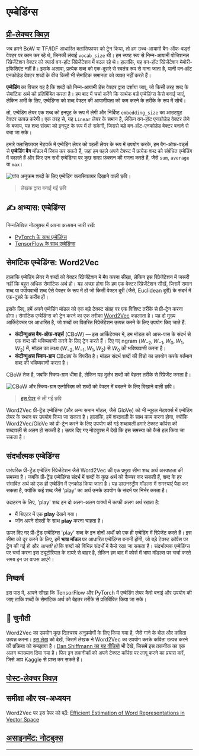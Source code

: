 <!--
CO_OP_TRANSLATOR_METADATA:
{
  "original_hash": "b708c9b85b833864c73c6281f1e6b96e",
  "translation_date": "2025-09-23T13:37:40+00:00",
  "source_file": "lessons/5-NLP/14-Embeddings/README.md",
  "language_code": "hi"
}
-->
# एम्बेडिंग्स

## [प्री-लेक्चर क्विज़](https://ff-quizzes.netlify.app/en/ai/quiz/27)

जब हमने BoW या TF/IDF आधारित क्लासिफायर को ट्रेन किया, तो हम उच्च-आयामी बैग-ऑफ-वर्ड्स वेक्टर पर काम कर रहे थे, जिनकी लंबाई `vocab_size` थी। हम स्पष्ट रूप से निम्न-आयामी पोजिशनल रिप्रेजेंटेशन वेक्टर को स्पार्स वन-हॉट रिप्रेजेंटेशन में बदल रहे थे। हालांकि, यह वन-हॉट रिप्रेजेंटेशन मेमोरी-इफिशिएंट नहीं है। इसके अलावा, प्रत्येक शब्द को एक-दूसरे से स्वतंत्र रूप से माना जाता है, यानी वन-हॉट एनकोडेड वेक्टर शब्दों के बीच किसी भी सेमांटिक समानता को व्यक्त नहीं करते हैं।

**एम्बेडिंग** का विचार यह है कि शब्दों को निम्न-आयामी डेंस वेक्टर द्वारा दर्शाया जाए, जो किसी तरह शब्द के सेमांटिक अर्थ को प्रतिबिंबित करता है। हम बाद में चर्चा करेंगे कि सार्थक वर्ड एम्बेडिंग्स कैसे बनाई जाएं, लेकिन अभी के लिए, एम्बेडिंग्स को शब्द वेक्टर की आयामीयता को कम करने के तरीके के रूप में सोचें।

तो, एम्बेडिंग लेयर एक शब्द को इनपुट के रूप में लेगी और निर्दिष्ट `embedding_size` का आउटपुट वेक्टर उत्पन्न करेगी। एक तरह से, यह `Linear` लेयर के समान है, लेकिन वन-हॉट एनकोडेड वेक्टर लेने के बजाय, यह शब्द संख्या को इनपुट के रूप में ले सकेगी, जिससे बड़े वन-हॉट-एनकोडेड वेक्टर बनाने से बचा जा सके।

हमारे क्लासिफायर नेटवर्क में एम्बेडिंग लेयर को पहली लेयर के रूप में उपयोग करके, हम बैग-ऑफ-वर्ड्स से **एम्बेडिंग बैग** मॉडल में स्विच कर सकते हैं, जहां हम पहले अपने टेक्स्ट में प्रत्येक शब्द को संबंधित एम्बेडिंग में बदलते हैं और फिर उन सभी एम्बेडिंग्स पर कुछ समग्र फ़ंक्शन की गणना करते हैं, जैसे `sum`, `average` या `max`।  

![पांच अनुक्रम शब्दों के लिए एम्बेडिंग क्लासिफायर दिखाने वाली छवि।](../../../../../translated_images/embedding-classifier-example.b77f021a7ee67eeec8e68bfe11636c5b97d6eaa067515a129bfb1d0034b1ac5b.hi.png)

> लेखक द्वारा बनाई गई छवि

## ✍️ अभ्यास: एम्बेडिंग्स

निम्नलिखित नोटबुक्स में अपना अध्ययन जारी रखें:
* [PyTorch के साथ एम्बेडिंग्स](EmbeddingsPyTorch.ipynb)
* [TensorFlow के साथ एम्बेडिंग्स](EmbeddingsTF.ipynb)

## सेमांटिक एम्बेडिंग्स: Word2Vec

हालांकि एम्बेडिंग लेयर ने शब्दों को वेक्टर रिप्रेजेंटेशन में मैप करना सीखा, लेकिन इस रिप्रेजेंटेशन में जरूरी नहीं कि बहुत अधिक सेमांटिक अर्थ हो। यह अच्छा होगा कि हम एक वेक्टर रिप्रेजेंटेशन सीखें, जिसमें समान शब्द या पर्यायवाची शब्द ऐसे वेक्टर के रूप में हों जो किसी वेक्टर दूरी (जैसे, Euclidean दूरी) के संदर्भ में एक-दूसरे के करीब हों।

इसके लिए, हमें अपने एम्बेडिंग मॉडल को एक बड़े टेक्स्ट संग्रह पर एक विशिष्ट तरीके से प्री-ट्रेन करना होगा। सेमांटिक एम्बेडिंग्स को ट्रेन करने का एक तरीका [Word2Vec](https://en.wikipedia.org/wiki/Word2vec) कहलाता है। यह दो मुख्य आर्किटेक्चर पर आधारित है, जो शब्दों का वितरित रिप्रेजेंटेशन उत्पन्न करने के लिए उपयोग किए जाते हैं:

 - **कंटीन्युअस बैग-ऑफ-वर्ड्स** (CBoW) — इस आर्किटेक्चर में, हम मॉडल को आस-पास के संदर्भ से एक शब्द की भविष्यवाणी करने के लिए ट्रेन करते हैं। दिए गए ngram $(W_{-2},W_{-1},W_0,W_1,W_2)$ में, मॉडल का लक्ष्य $(W_{-2},W_{-1},W_1,W_2)$ से $W_0$ की भविष्यवाणी करना है।
 - **कंटीन्युअस स्किप-ग्राम** CBoW के विपरीत है। मॉडल संदर्भ शब्दों की विंडो का उपयोग करके वर्तमान शब्द की भविष्यवाणी करता है।

CBoW तेज है, जबकि स्किप-ग्राम धीमा है, लेकिन यह दुर्लभ शब्दों को बेहतर तरीके से रिप्रेजेंट करता है।

![CBoW और स्किप-ग्राम एल्गोरिदम को शब्दों को वेक्टर में बदलने के लिए दिखाने वाली छवि।](../../../../../translated_images/example-algorithms-for-converting-words-to-vectors.fbe9207a726922f6f0f5de66427e8a6eda63809356114e28fb1fa5f4a83ebda7.hi.png)

> [इस पेपर](https://arxiv.org/pdf/1301.3781.pdf) से ली गई छवि

Word2Vec प्री-ट्रेंड एम्बेडिंग्स (और अन्य समान मॉडल, जैसे GloVe) को भी न्यूरल नेटवर्क्स में एम्बेडिंग लेयर के स्थान पर उपयोग किया जा सकता है। हालांकि, हमें शब्दावली के साथ काम करना होगा, क्योंकि Word2Vec/GloVe को प्री-ट्रेन करने के लिए उपयोग की गई शब्दावली हमारे टेक्स्ट कॉर्पस की शब्दावली से अलग हो सकती है। ऊपर दिए गए नोटबुक्स में देखें कि इस समस्या को कैसे हल किया जा सकता है।

## संदर्भात्मक एम्बेडिंग्स

पारंपरिक प्री-ट्रेंड एम्बेडिंग रिप्रेजेंटेशन जैसे Word2Vec की एक प्रमुख सीमा शब्द अर्थ अस्पष्टता की समस्या है। जबकि प्री-ट्रेंड एम्बेडिंग्स संदर्भ में शब्दों के कुछ अर्थ को कैप्चर कर सकती हैं, शब्द के हर संभावित अर्थ को एक ही एम्बेडिंग में एनकोड किया जाता है। यह डाउनस्ट्रीम मॉडल्स में समस्याएं पैदा कर सकता है, क्योंकि कई शब्द जैसे 'play' का अर्थ उनके उपयोग के संदर्भ पर निर्भर करता है।

उदाहरण के लिए, 'play' शब्द इन दो अलग-अलग वाक्यों में काफी अलग अर्थ रखता है:

- मैं थिएटर में एक **play** देखने गया।
- जॉन अपने दोस्तों के साथ **play** करना चाहता है।

ऊपर दिए गए प्री-ट्रेंड एम्बेडिंग्स 'play' शब्द के इन दोनों अर्थों को एक ही एम्बेडिंग में रिप्रेजेंट करते हैं। इस सीमा को दूर करने के लिए, हमें **भाषा मॉडल** पर आधारित एम्बेडिंग्स बनानी होंगी, जो बड़े टेक्स्ट कॉर्पस पर ट्रेन की गई हो और *जानती हो* कि शब्दों को विभिन्न संदर्भों में कैसे रखा जा सकता है। संदर्भात्मक एम्बेडिंग्स पर चर्चा करना इस ट्यूटोरियल के दायरे से बाहर है, लेकिन हम बाद में कोर्स में भाषा मॉडल्स पर चर्चा करते समय इन पर वापस आएंगे।

## निष्कर्ष

इस पाठ में, आपने सीखा कि TensorFlow और PyTorch में एम्बेडिंग लेयर कैसे बनाई और उपयोग की जाए ताकि शब्दों के सेमांटिक अर्थ को बेहतर तरीके से प्रतिबिंबित किया जा सके।

## 🚀 चुनौती

Word2Vec का उपयोग कुछ दिलचस्प अनुप्रयोगों के लिए किया गया है, जैसे गाने के बोल और कविता उत्पन्न करना। [इस लेख](https://www.politetype.com/blog/word2vec-color-poems) को देखें, जिसमें लेखक ने Word2Vec का उपयोग करके कविता उत्पन्न करने की प्रक्रिया को समझाया है। [Dan Shiffmann का यह वीडियो](https://www.youtube.com/watch?v=LSS_bos_TPI&ab_channel=TheCodingTrain) भी देखें, जिसमें इस तकनीक का एक अलग व्याख्यान दिया गया है। फिर इन तकनीकों को अपने टेक्स्ट कॉर्पस पर लागू करने का प्रयास करें, जिसे आप Kaggle से प्राप्त कर सकते हैं।

## [पोस्ट-लेक्चर क्विज़](https://ff-quizzes.netlify.app/en/ai/quiz/28)

## समीक्षा और स्व-अध्ययन

Word2Vec पर इस पेपर को पढ़ें: [Efficient Estimation of Word Representations in Vector Space](https://arxiv.org/pdf/1301.3781.pdf)

## [असाइनमेंट: नोटबुक्स](assignment.md)

---

